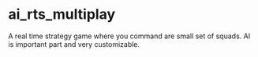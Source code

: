 ai_rts_multiplay
================

A real time strategy game where you command are small set of squads.  AI is important part and very customizable.
